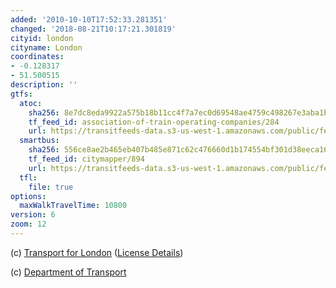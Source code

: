 ```yaml
---
added: '2010-10-10T17:52:33.281351'
changed: '2018-08-21T10:17:21.301819'
cityid: london
cityname: London
coordinates:
- -0.128317
- 51.500515
description: ''
gtfs:
  atoc:
    sha256: 8e7dc8eda9922a575b18b11cc4f7a7ec0d69548ae4759c498267e3aba1be6c58
    tf_feed_id: association-of-train-operating-companies/284
    url: https://transitfeeds-data.s3-us-west-1.amazonaws.com/public/feeds/association-of-train-operating-companies/284/20170626/gtfs.zip
  smartbus:
    sha256: 556ce8ae2b465eb407b485e871c62c476660d1b174554bf301d38eeca1621e3d
    tf_feed_id: citymapper/894
    url: https://transitfeeds-data.s3-us-west-1.amazonaws.com/public/feeds/citymapper/894/20180104/gtfs.zip
  tfl:
    file: true
options:
  maxWalkTravelTime: 10800
version: 6
zoom: 12
---
```


(c) [Transport for London](http://www.tfl.gov.uk/) ([License Details](http://www.tfl.gov.uk/termsandconditions/11402.aspx))

(c) [Department of Transport](http://www.dft.gov.uk/)
